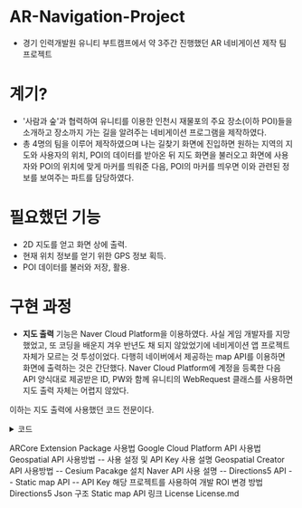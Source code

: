 # AR-Navigation-Project

- 경기 인력개발원 유니티 부트캠프에서 약 3주간 진행했던 AR 네비게이션 제작 팀 프로젝트

# 계기?

- '사람과 숲'과 협력하여 유니티를 이용한 인천시 재물포의 주요 장소(이하 POI)들을 소개하고 장소까지 가는 길을 알려주는 네비게이션 프로그램을 제작하였다.
- 총 4명의 팀을 이루어 제작하였으며 나는 길찾기 화면에 진입하면 원하는 지역의 지도와 사용자의 위치, POI의 데이터를 받아온 뒤 지도 화면을 불러오고 화면에 사용자와 POI의 위치에 맞게 마커를 띄워준 다음, POI의 마커를 띄우면 이와 관련된 정보를 보여주는 파트를 담당하였다.

# 필요했던 기능

- 2D 지도를 얻고 화면 상에 출력.
- 현재 위치 정보를 얻기 위한 GPS 정보 획득.
- POI 데이터를 불러와 저장, 활용.

# 구현 과정

- **지도 출력**
 기능은 Naver Cloud Platform을 이용하였다. 사실 게임 개발자를 지망했었고, 또 코딩을 배운지 겨우 반년도 채 되지 않았었기에 네비게이션 앱 프로젝트 자체가 모르는 것 투성이었다. 다행히 네이버에서 제공하는 map API를 이용하면 화면에 출력하는 것은 간단했다. Naver Cloud Platform에 계정을 등록한 다음 API 양식대로 제공받은 ID, PW와 함께 유니티의 WebRequest 클래스를 사용하면 지도 출력 자체는 어렵지 않았다.

이하는 지도 출력에 사용했던 코드 전문이다.

<details>
<summary>코드</summary>
 
> public class MapRequestManager : MonoBehaviour
>{
>    [Header("네이버 API를 받기 위한 정보")]
>    [SerializeField]string mapBaseURL = "https://naveropenapi.apigw.ntruss.com/map-static/v2/raster"; 
>    [SerializeField]string clientID = "";
>    [SerializeField]string clientPW = "";
>
>    [Header("지도 표시할 캔버스 이미지")]
>    [SerializeField] RawImage MapImage;
>
>    [Header("지도정보")]
>    int width = 360;
>    int height = 800;
>    double latitude =0f;
>    double longitude =0f;
>    [SerializeField]int MapSizeLevel=17;
>
>
>    [Header("GPS를 받기 위한 정보")]
>     GPS gps;
>
>    [Header("마커를 생성하는 스크립트")]
>    MarkerInstantiate markerInstantiate;
>
>    void Awake()
>    {
>        gps=GetComponent<GPS>();
>        markerInstantiate = GetComponent<MarkerInstantiate>();
>        MapImage = MapImage.gameObject.GetComponent<RawImage>();
>
>        gps.Request();  //GPS 클래스의 request 메서드를 호출. 사용자에게서 GPS 권한을 받아오고 수락시 location service 실행
>
>        MapSizeLevel = Mathf.Clamp(MapSizeLevel, 1, 20);    //지도의 확대 레벨을 1~20 사이로 제한
>
>    }
>
>    private void Start()
>    {
>        StartCoroutine(MapAPIRequest());    //지도를 띄우고 마커생성을 요청하는 코루틴
>    }
>    IEnumerator MapAPIRequest()     //네이버 지도 API를 받아와 MapImage에 표시하는 메서드
>    {
>        yield return new WaitUntil(() => POI.datalist.Count > 0);   //POI 데이터를 받아올 때 까지 대기
>
>        if (!gps.GetMyLocation(ref latitude, ref longitude))     //GPS를 받아올 수 있다면 위도, 경도를 현재 위치로 설정
>        {
>            latitude = 37.466480f;
>            longitude = 126.657566f;     //그렇지 않다면 재물포역으로
>        }
>
>        POI.datalist.Add(new POIData(0, "-", "MyLocation", "-", latitude, longitude, "-", "-", "-"));   //마커 생성을 위해 현>재위치 데이터를 POI에 추가
>
>        for (int i = 0; i < POI.datalist.Count; i++)    //POI datalist 리스트를 불러와 마커 배치
>        {
>            markerInstantiate.MarkerMake(width, height, MapSizeLevel, latitude, longitude, POI.datalist[i]);
>        }
>
>        string APIrequestURL = mapBaseURL + $"?w={width}&h={height}&center={longitude},{latitude}&level={MapSizeLevel}"+
>            $"&scale=2&format=png";     //지도 API를 받아오기 위한 요청
>
>        UnityWebRequest req = UnityWebRequestTexture.GetTexture(APIrequestURL);     //요청한 API대로 지도 텍스처를 받아온다.
>        req.SetRequestHeader("X-NCP-APIGW-API-KEY-ID", clientID);       //발급받은 ID
>        req.SetRequestHeader("X-NCP-APIGW-API-KEY", clientPW);          //발급받은 PW
>
>        yield return req.SendWebRequest();  //API요청
>
>        MapImage.texture = DownloadHandlerTexture.GetContent(req);  //MapImage에 받아온 지도의 텍스처 입히기
>
>        switch (req.result)     //받아오는데 성공시 종료. 실패할 경우 디버그로그(임시)로 실패원인 출력
>        {
>            case UnityWebRequest.Result.Success: yield break;
>            case UnityWebRequest.Result.ConnectionError: Debug.Log("Connection Error"); yield break;
>            case UnityWebRequest.Result.ProtocolError: Debug.Log("Protocol Error"); yield break;
>            case UnityWebRequest.Result.DataProcessingError: Debug.Log("DataProcessing Error"); yield break;
>        }
>    }
>
>}
</details>
 
ARCore Extension Package 사용법
Google Cloud Platform API 사용법
Geospatial API 사용방법
-- 사용 설정 및 API Key 사용 설명
Geospatial Creator API 사용방법
-- Cesium Pacakge 설치
Naver API 사용 설명
-- Directions5 API
-- Static map API
-- API Key
해당 프로젝트를 사용하여 개발
ROI 변경 방법
Directions5 Json 구조
Static map API 링크
License
License.md
